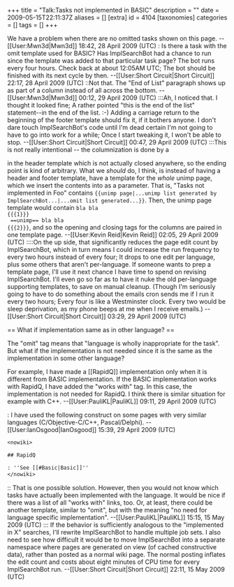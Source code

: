 +++
title = "Talk:Tasks not implemented in BASIC"
description = ""
date = 2009-05-15T22:11:37Z
aliases = []
[extra]
id = 4104
[taxonomies]
categories = []
tags = []
+++

We have a problem when there are no omitted tasks shown on this page. --[[User:Mwn3d|Mwn3d]] 18:42, 28 April 2009 (UTC)
: Is there a task with the omit template used for BASIC?  Has ImplSearchBot had a chance to run since the template was added to that particular task page?  The bot runs every four hours.  Check back at about 12:05AM UTC; The bot should be finished with its next cycle by then. --[[User:Short Circuit|Short Circuit]] 22:17, 28 April 2009 (UTC)
::Not that. The "End of List" paragraph shows up as part of a column instead of all across the bottom. --[[User:Mwn3d|Mwn3d]] 00:12, 29 April 2009 (UTC)
:::Ah, I noticed that.  I thought it looked fine; A rather pointed "this is the end of the list" statement--in the end of the list. :-)  Adding a carriage return to the beginning of the footer template should fix it, if it bothers anyone. I don't dare touch ImplSearchBot's code until I'm dead certain I'm not going to have to go into work for a while; Once I start tweaking it, I won't be able to stop. --[[User:Short Circuit|Short Circuit]] 00:47, 29 April 2009 (UTC)
:::This is not really intentional -- the columnization is done by a <nowiki><div></nowiki> in the header template which is not actually closed anywhere, so the ending point is kind of arbitrary. What we *should* do, I think, is instead of having a header and footer template, have a template for the *whole* unimp page, which we insert the contents into as a parameter. That is, "Tasks not implemented in Foo" contains <code><nowiki>{{unimp page|...unimp list generated by ImplSearchBot...|...omit list generated...}}</nowiki></code>. Then, the unimp page template would contain <code><nowiki>bla bla <div style="...columns...">{{{1}}}</div> ==unimp== bla bla {{{2}}}</nowiki></code>, and so the opening and closing tags for the columns are paired in one template page. --[[User:Kevin Reid|Kevin Reid]] 02:05, 29 April 2009 (UTC)
::::On the up side, that significantly reduces the page edit count by ImplSearchBot, which in turn means I could increase the run frequency to every two hours instead of every four; It drops to one edit per language, plus some others that aren't per-language.  If someone wants to prep a template page, I'll use it next chance I have time to spend on revising ImplSearchBot.  I'll even go so far as to have it nuke the old per-language supporting templates, to save on manual cleanup. (Though I'm seriously going to have to do something about the emails cron sends me if I run it every two hours; Every four is like a Westminster clock.  Every two would be sleep deprivation, as my phone beeps at me when I receive emails.) --[[User:Short Circuit|Short Circuit]] 03:29, 29 April 2009 (UTC)

== What if implementation same as in other language? ==

The "omit" tag means that "language is wholly inappropriate for the task".
But what if the implementation is not needed since it is the same as the implementation in some other language?

For example, I have made a [[RapidQ]] implementation only when it is different from BASIC implementation.
If the BASIC implementation works with RapidQ, I have added the "works with" tag. In this case, the implementation is not needed for RapidQ.
I think there is similar situation for example with C++.
--[[User:PauliKL|PauliKL]] 09:11, 29 April 2009 (UTC)

: I have used the following construct on some pages with very similar languages (C/Objective-C/C++, Pascal/Delphi).  --[[User:IanOsgood|IanOsgood]] 15:39, 29 April 2009 (UTC)

```txt
<nowiki>

## RapidQ

: ''See [[#Basic|Basic]]''
</nowiki>
```


:: That is one possible solution. However, then you would not know which tasks have actually been implemented with the language. It would be nice if there was a list of all "works with" links, too. Or, at least, there could be another template, similar to "omit", but with the meaning "no need for language specific implementation". --[[User:PauliKL|PauliKL]] 15:15, 15 May 2009 (UTC)
::: If the behavior is sufficiently analogous to the "implemented in X" searches, I'll rewrite ImplSearchBot to handle multiple job sets.  I also need to see how difficult it would be to move ImplSearchBot into a separate namespace where pages are generated on view (of cached constructive data), rather than posted as a normal wiki page.  The normal posting inflates the edit count and costs about eight minutes of CPU time for every ImplSearchBot run. --[[User:Short Circuit|Short Circuit]] 22:11, 15 May 2009 (UTC)
